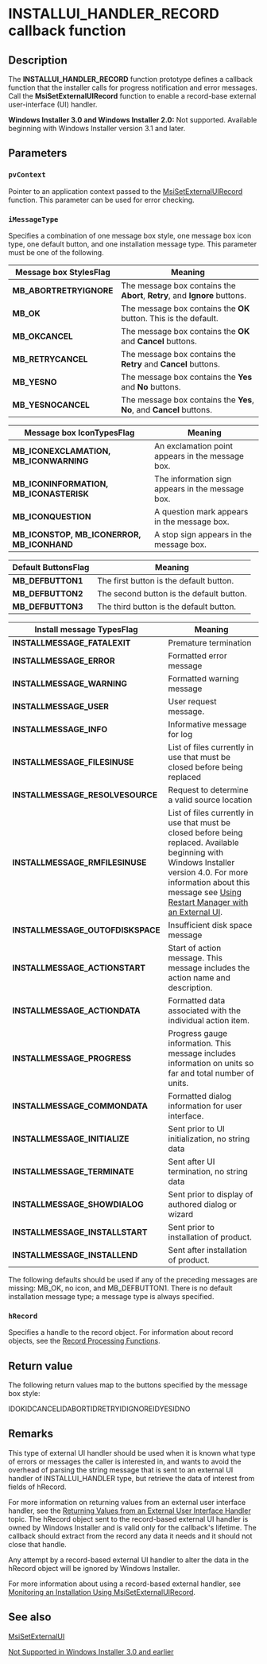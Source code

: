 # INSTALLUI_HANDLER_RECORD callback function

## Description

The **INSTALLUI_HANDLER_RECORD** function
prototype defines a callback function that the installer calls for progress notification and error messages. Call
the **MsiSetExternalUIRecord** function to enable a record-base external
user-interface (UI) handler.

**Windows Installer 3.0 and Windows Installer 2.0:** Not supported. Available beginning with Windows Installer version 3.1 and later.

## Parameters

### `pvContext`

Pointer to an application context passed to the
[MsiSetExternalUIRecord](https://learn.microsoft.com/windows/desktop/api/msi/nf-msi-msisetexternaluirecord) function. This parameter
can be used for error checking.

### `iMessageType`

Specifies a combination of one message box style, one message box icon type, one default button, and one
installation message type. This parameter must be one of the following.

| Message box StylesFlag | Meaning |
| --- | --- |
| **MB_ABORTRETRYIGNORE** | The message box contains the **Abort**, **Retry**, and **Ignore** buttons. |
| **MB_OK** | The message box contains the **OK** button. This is the default. |
| **MB_OKCANCEL** | The message box contains the **OK** and **Cancel** buttons. |
| **MB_RETRYCANCEL** | The message box contains the **Retry** and **Cancel** buttons. |
| **MB_YESNO** | The message box contains the **Yes** and **No** buttons. |
| **MB_YESNOCANCEL** | The message box contains the **Yes**, **No**, and **Cancel** buttons. |

| Message box IconTypesFlag | Meaning |
| --- | --- |
| **MB_ICONEXCLAMATION, MB_ICONWARNING** | An exclamation point appears in the message box. |
| **MB_ICONINFORMATION, MB_ICONASTERISK** | The information sign appears in the message box. |
| **MB_ICONQUESTION** | A question mark appears in the message box. |
| **MB_ICONSTOP, MB_ICONERROR, MB_ICONHAND** | A stop sign appears in the message box. |

| Default ButtonsFlag | Meaning |
| --- | --- |
| **MB_DEFBUTTON1** | The first button is the default button. |
| **MB_DEFBUTTON2** | The second button is the default button. |
| **MB_DEFBUTTON3** | The third button is the default button. |

| Install message TypesFlag | Meaning |
| --- | --- |
| **INSTALLMESSAGE_FATALEXIT** | Premature termination |
| **INSTALLMESSAGE_ERROR** | Formatted error message |
| **INSTALLMESSAGE_WARNING** | Formatted warning message |
| **INSTALLMESSAGE_USER** | User request message. |
| **INSTALLMESSAGE_INFO** | Informative message for log |
| **INSTALLMESSAGE_FILESINUSE** | List of files currently in use that must be closed before being replaced |
| **INSTALLMESSAGE_RESOLVESOURCE** | Request to determine a valid source location |
| **INSTALLMESSAGE_RMFILESINUSE** | List of files currently in use that must be closed before being replaced. Available beginning with Windows Installer version 4.0. For more information about this message see [Using Restart Manager with an External UI](https://learn.microsoft.com/windows/desktop/Msi/using-restart-manager-with-an-external-ui-). |
| **INSTALLMESSAGE_OUTOFDISKSPACE** | Insufficient disk space message |
| **INSTALLMESSAGE_ACTIONSTART** | Start of action message. This message includes the action name and description. |
| **INSTALLMESSAGE_ACTIONDATA** | Formatted data associated with the individual action item. |
| **INSTALLMESSAGE_PROGRESS** | Progress gauge information. This message includes information on units so far and total number of units. |
| **INSTALLMESSAGE_COMMONDATA** | Formatted dialog information for user interface. |
| **INSTALLMESSAGE_INITIALIZE** | Sent prior to UI initialization, no string data |
| **INSTALLMESSAGE_TERMINATE** | Sent after UI termination, no string data |
| **INSTALLMESSAGE_SHOWDIALOG** | Sent prior to display of authored dialog or wizard |
| **INSTALLMESSAGE_INSTALLSTART** | Sent prior to installation of product. |
| **INSTALLMESSAGE_INSTALLEND** | Sent after installation of product. |

The following defaults should be used if any of the preceding messages are missing: MB_OK, no icon, and
MB_DEFBUTTON1. There is no default installation message type; a message type is always specified.

### `hRecord`

Specifies a handle to the record object. For information about record objects, see the [Record Processing Functions](https://learn.microsoft.com/windows/win32/msi/database-functions#record-processing-functions).

## Return value

The following return values map to the buttons specified by the message box style:

IDOKIDCANCELIDABORTIDRETRYIDIGNOREIDYESIDNO

## Remarks

This type of external UI handler should be used when it is known what type of errors or messages the caller is
interested in, and wants to avoid the overhead of parsing the string message that is sent to an external UI
handler of INSTALLUI_HANDLER type, but retrieve the data of interest from fields of hRecord.

For more information on returning values from an external user interface handler, see the
[Returning Values from an
External User Interface Handler](https://learn.microsoft.com/windows/desktop/Msi/returning-values-from-an-external-user-interface-handler) topic. The hRecord object sent to the record-based external UI handler is
owned by Windows Installer and is valid only for the callback's lifetime. The callback should extract from the
record any data it needs and it should not close that handle.

Any attempt by a record-based external UI handler to alter the data in the hRecord object will be ignored by
Windows Installer.

For more information about using a record-based external handler, see [Monitoring an Installation Using MsiSetExternalUIRecord](https://learn.microsoft.com/windows/desktop/Msi/monitoring-an-installation-using-msisetexternaluirecord).

## See also

[MsiSetExternalUI](https://learn.microsoft.com/windows/desktop/api/msi/nf-msi-msisetexternaluia)

[Not Supported in Windows Installer 3.0 and earlier](https://learn.microsoft.com/windows/desktop/Msi/not-supported-in-windows-installer-version-3-0)